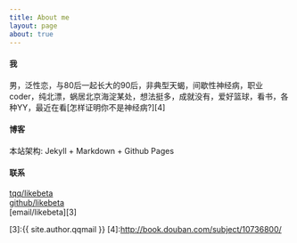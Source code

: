 ```yaml
---
title: About me
layout: page
about: true
---
```


#### 我

男，泛性恋，与80后一起长大的90后，非典型天蝎，间歇性神经病，职业coder，纯北漂，蜗居北京海淀某处，想法挺多，成就没有，爱好篮球，看书，各种YY，最近在看[怎样证明你不是神经病?][4]

#### 博客

本站架构: Jekyll + Markdown + Github Pages  

#### 联系

[tqq/likebeta][1]  
[github/likebeta][2]  
[email/likebeta][3]


[1]:http://t.qq.com/likebeta
[2]:https://github.com/likebeta
[3]:{{ site.author.qqmail }}
[4]:http://book.douban.com/subject/10736800/

